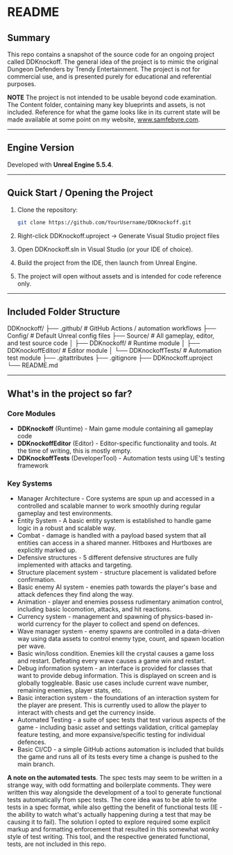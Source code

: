# README

## Summary
This repo contains a snapshot of the source code for an ongoing project called DDKnockoff. The general idea of the project is to mimic the original Dungeon Defenders by Trendy Entertainment. The project is not for commercial use, and is presented purely for educational and referential purposes. 

**NOTE** 
The project is not intended to be usable beyond code examination. The Content folder, containing many key blueprints and assets, is not included. Reference for what the game looks like in its current state will be made available at some point on my website, www.samfebvre.com. 

---

## Engine Version
Developed with **Unreal Engine 5.5.4**.

---

## Quick Start / Opening the Project
1. Clone the repository:
   ```bash
   git clone https://github.com/YourUsername/DDKnockoff.git

2. Right-click DDKnockoff.uproject → Generate Visual Studio project files

3. Open DDKnockoff.sln in Visual Studio (or your IDE of choice).

4. Build the project from the IDE, then launch from Unreal Engine.

5. The project will open without assets and is intended for code reference only.

---

## Included Folder Structure
DDKnockoff/
├── .github/           # GitHub Actions / automation workflows
├── Config/            # Default Unreal config files
├── Source/            # All gameplay, editor, and test source code
│   ├── DDKnockoff/        # Runtime module
│   ├── DDKnockoffEditor/  # Editor module
│   └── DDKnockoffTests/   # Automation test module
├── .gitattributes
├── .gitignore
├── DDKnockoff.uproject
└── README.md

---

## What's in the project so far?

### Core Modules
- **DDKnockoff** (Runtime) - Main game module containing all gameplay code
- **DDKnockoffEditor** (Editor) - Editor-specific functionality and tools. At the time of writing, this is mostly empty.
- **DDKnockoffTests** (DeveloperTool) - Automation tests using UE's testing framework

### Key Systems
- Manager Architecture - Core systems are spun up and accessed in a controlled and scalable manner to work smoothly during regular gameplay and test environments.
- Entity System - A basic entity system is established to handle game logic in a robust and scalable way. 
- Combat - damage is handled with a payload based system that all entities can access in a shared manner. Hitboxes and Hurtboxes are explicitly marked up.
- Defensive structures - 5 different defensive structures are fully implemented with attacks and targeting.
- Structure placement system - structure placement is validated before confirmation.
- Basic enemy AI system - enemies path towards the player's base and attack defences they find along the way. 
- Animation - player and enemies possess rudimentary animation control, including basic locomotion, attacks, and hit reactions.
- Currency system - management and spawning of physics-based in-world currency for the player to collect and spend on defences.
- Wave manager system - enemy spawns are controlled in a data-driven way using data assets to control enemy type, count, and spawn location per wave.
- Basic win/loss condition. Enemies kill the crystal causes a game loss and restart. Defeating every wave causes a game win and restart.
- Debug information system - an interface is provided for classes that want to provide debug information. This is displayed on screen and is globally toggleable. Basic use cases include current wave number, remaining enemies, player stats, etc. 
- Basic interaction system - the foundations of an interaction system for the player are present. This is currently used to allow the player to interact with chests and get the currency inside.
- Automated Testing - a suite of spec tests that test various aspects of the game - including basic asset and settings validation, critical gameplay feature testing, and more expansive/specific testing for individual defences.
- Basic CI/CD - a simple GitHub actions automation is included that builds the game and runs all of its tests every time a change is pushed to the main branch.

**A note on the automated tests**. 
The spec tests may seem to be written in a strange way, with odd formatting and boilerplate comments. They were written this way alongside the development of a tool to generate functional tests automatically from spec tests. The core idea was to be able to write tests in a spec format, while also getting the benefit of functional tests (IE - the ability to watch what's actually happening during a test that may be causing it to fail). The solution I opted to explore required some explicit markup and formatting enforcement that resulted in this somewhat wonky style of test writing. This tool, and the respective generated functional, tests, are not included in this repo. 



